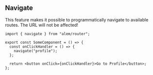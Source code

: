 ## Navigate

This feature makes it possible to programmatically navigate to available routes. The URL will not be affected!

```tsx
import { navigate } from "alem/router";

export const SomeComponent = () => {
  const onClickHandler = () => {
    navigate("profile");
  };

  return <button onClick={onClickHandler}>Go to Profile</button>;
};
```
